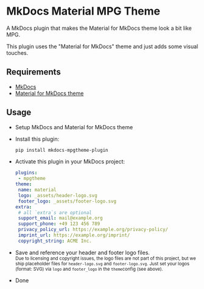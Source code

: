 # MkDocs Material MPG Theme

A MkDocs plugin that makes the Material for MkDocs theme look a bit like MPG.

This plugin uses the "Material for MkDocs" theme and just adds some visual touches.

## Requirements

- [MkDocs](https://www.mkdocs.org/getting-started/)
- [Material for MkDocs theme](https://squidfunk.github.io/mkdocs-material/getting-started/)

## Usage

- Setup MkDocs and Material for MkDocs theme
- Install this plugin:

   ```bash
   pip install mkdocs-mpgtheme-plugin
   ```

- Activate this plugin in your MkDocs project:

   ```yml
   plugins:
    - mpgtheme
   theme:
    name: material
    logo: _assets/header-logo.svg
    footer_logo: _assets/footer-logo.svg
  extra:
    # all `extra`s are optional
    support_email: mail@example.org
    support_phone: +49 123 456 789
    privacy_policy_url: https://example.org/privacy-policy/
    imprint_url: https://example.org/imprint/
    copyright_string: ACME Inc.
   ```

- Save and reference your header and footer logo files.<br><small>
Due to licensing and copyright issues, the logo files are not part of this project, but we ship placeholder files for `header-logo.svg` and `footer-logo.svg`. Just set your logos (format: SVG) via `logo` and `footer_logo` in the `theme`config (see above).</small>

- Done
